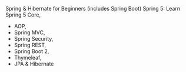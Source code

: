 Spring & Hibernate for Beginners (includes Spring Boot)
Spring 5: 
Learn Spring 5 Core, 
- AOP, 
- Spring MVC, 
- Spring Security, 
- Spring REST, 
- Spring Boot 2, 
- Thymeleaf, 
- JPA & Hibernate 
